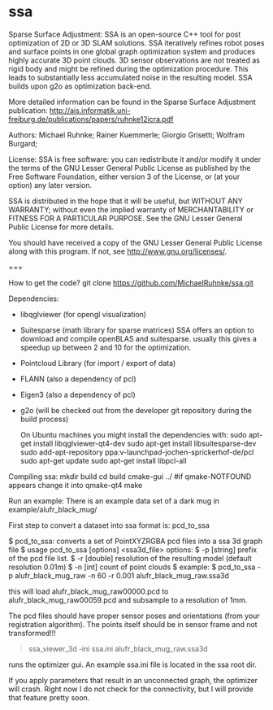 ssa
===

Sparse Surface Adjustment:
SSA is an open-source C++ tool for post optimization of 2D or 3D SLAM solutions. 
SSA iteratively refines robot poses and surface points in one global graph optimization 
system and produces highly accurate 3D point clouds. 
3D sensor observations are not treated as rigid body and might be refined during the 
optimization procedure. This leads to substantially less accumulated noise in the 
resulting model. SSA builds upon g2o as optimization back-end.

More detailed information can be found in the Sparse Surface Adjustment publication:
http://ais.informatik.uni-freiburg.de/publications/papers/ruhnke12icra.pdf

Authors:
Michael Ruhnke; Rainer Kuemmerle; Giorgio Grisetti; Wolfram Burgard;

License:
SSA is free software: you can redistribute it and/or modify
it under the terms of the GNU Lesser General Public License as published
by the Free Software Foundation, either version 3 of the License, or
(at your option) any later version.
 
SSA is distributed in the hope that it will be useful,
but WITHOUT ANY WARRANTY; without even the implied warranty of
MERCHANTABILITY or FITNESS FOR A PARTICULAR PURPOSE.  See the
GNU Lesser General Public License for more details.
 
You should have received a copy of the GNU Lesser General Public License
along with this program.  If not, see <http://www.gnu.org/licenses/>.

===

How to get the code?
git clone https://github.com/MichaelRuhnke/ssa.git

Dependencies:
- libqglviewer (for opengl visualization)
- Suitesparse  (math library for sparse matrices) 
  SSA offers an option to download and compile openBLAS and suitesparse.
  usually this gives a speedup up between 2 and 10 for the optimization.
- Pointcloud Library (for import / export of data)
- FLANN (also a dependency of pcl)
- Eigen3 (also a dependency of pcl)
- g2o (will be checked out from the developer git repository during the build process)

  On Ubuntu machines you might install the dependencies with:
  sudo apt-get install libqglviewer-qt4-dev 
  sudo apt-get install libsuitesparse-dev
  sudo add-apt-repository ppa:v-launchpad-jochen-sprickerhof-de/pcl
  sudo apt-get update
  sudo apt-get install libpcl-all

Compiling ssa:
mkdir build
cd build
cmake-gui ../
#if qmake-NOTFOUND appears change it into qmake-qt4
make

Run an example:
There is an example data set of a dark mug in example/alufr_black_mug/

First step to convert a dataset into ssa format is: 
pcd_to_ssa

$ pcd_to_ssa: converts a set of PointXYZRGBA pcd files into a ssa 3d graph file
$ usage pcd_to_ssa [options] <ssa3d_file> options:
$ -p [string]	prefix of the pcd file list.
$ -r [double]	resolution of the resulting model (default resolution 0.01m)
$ -n [int] 	count of point clouds
$ example:
$ pcd_to_ssa -p alufr_black_mug_raw -n 60 -r 0.001 alufr_black_mug_raw.ssa3d

this will load alufr_black_mug_raw00000.pcd to alufr_black_mug_raw00059.pcd
and subsample to a resolution of 1mm.

The pcd files should have proper sensor poses and orientations (from your registration
algorithm). The points itself should be in sensor frame and not transformed!!!

> ssa_viewer_3d -ini ssa.ini alufr_black_mug_raw.ssa3d

runs the optimizer gui. An example ssa.ini file is located in the ssa root dir.

If you apply parameters that result in an unconnected graph, the optimizer will crash.
Right now I do not check for the connectivity, but I will provide that feature pretty soon.
